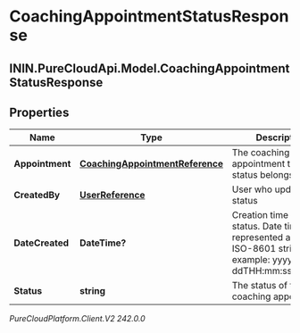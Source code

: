 # CoachingAppointmentStatusResponse

## ININ.PureCloudApi.Model.CoachingAppointmentStatusResponse

## Properties

|Name | Type | Description | Notes|
|------------ | ------------- | ------------- | -------------|
| **Appointment** | [**CoachingAppointmentReference**](CoachingAppointmentReference) | The coaching appointment this status belongs to | [optional] |
| **CreatedBy** | [**UserReference**](UserReference) | User who updated the status | [optional] |
| **DateCreated** | **DateTime?** | Creation time of the status. Date time is represented as an ISO-8601 string. For example: yyyy-MM-ddTHH:mm:ss[.mmm]Z | [optional] |
| **Status** | **string** | The status of the coaching appointment | [optional] |



_PureCloudPlatform.Client.V2 242.0.0_
